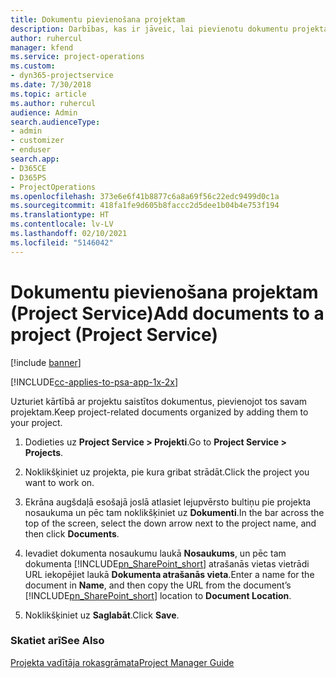 ```yaml
---
title: Dokumentu pievienošana projektam
description: Darbības, kas ir jāveic, lai pievienotu dokumentu projektam programmā Project Service
author: ruhercul
manager: kfend
ms.service: project-operations
ms.custom:
- dyn365-projectservice
ms.date: 7/30/2018
ms.topic: article
ms.author: ruhercul
audience: Admin
search.audienceType:
- admin
- customizer
- enduser
search.app:
- D365CE
- D365PS
- ProjectOperations
ms.openlocfilehash: 373e6e6f41b8877c6a8a69f56c22edc9499d0c1a
ms.sourcegitcommit: 418fa1fe9d605b8faccc2d5dee1b04b4e753f194
ms.translationtype: HT
ms.contentlocale: lv-LV
ms.lasthandoff: 02/10/2021
ms.locfileid: "5146042"
---
```

# <a name="add-documents-to-a-project-project-service"></a><span data-ttu-id="4a954-103">Dokumentu pievienošana projektam (Project Service)</span><span class="sxs-lookup"><span data-stu-id="4a954-103">Add documents to a project (Project Service)</span></span>

[!include [banner](../includes/psa-now-project-operations.md)]

[!INCLUDE[cc-applies-to-psa-app-1x-2x](../includes/cc-applies-to-psa-app-1x-2x.md)]

<span data-ttu-id="4a954-104">Uzturiet kārtībā ar projektu saistītos dokumentus, pievienojot tos savam projektam.</span><span class="sxs-lookup"><span data-stu-id="4a954-104">Keep project-related documents organized by adding them to your project.</span></span>  
  
1. <span data-ttu-id="4a954-105">Dodieties uz **Project Service > Projekti**.</span><span class="sxs-lookup"><span data-stu-id="4a954-105">Go to **Project Service > Projects**.</span></span>  
  
2. <span data-ttu-id="4a954-106">Noklikšķiniet uz projekta, pie kura gribat strādāt.</span><span class="sxs-lookup"><span data-stu-id="4a954-106">Click the project you want to work on.</span></span>  
  
3. <span data-ttu-id="4a954-107">Ekrāna augšdaļā esošajā joslā atlasiet lejupvērsto bultiņu pie projekta nosaukuma un pēc tam noklikšķiniet uz **Dokumenti**.</span><span class="sxs-lookup"><span data-stu-id="4a954-107">In the bar across the top of the screen, select the down arrow next to the project name, and then click **Documents**.</span></span>  
  
4. <span data-ttu-id="4a954-108">Ievadiet dokumenta nosaukumu laukā **Nosaukums**, un pēc tam dokumenta [!INCLUDE[pn_SharePoint_short](../includes/pn-sharepoint-short.md)] atrašanās vietas vietrādi URL iekopējiet laukā **Dokumenta atrašanās vieta**.</span><span class="sxs-lookup"><span data-stu-id="4a954-108">Enter a name for the document in **Name**,  and then copy the URL from the document’s [!INCLUDE[pn_SharePoint_short](../includes/pn-sharepoint-short.md)] location to **Document Location**.</span></span>  
  
5. <span data-ttu-id="4a954-109">Noklikšķiniet uz **Saglabāt**.</span><span class="sxs-lookup"><span data-stu-id="4a954-109">Click **Save**.</span></span>  
  
### <a name="see-also"></a><span data-ttu-id="4a954-110">Skatiet arī</span><span class="sxs-lookup"><span data-stu-id="4a954-110">See Also</span></span>  
 [<span data-ttu-id="4a954-111">Projekta vadītāja rokasgrāmata</span><span class="sxs-lookup"><span data-stu-id="4a954-111">Project Manager Guide</span></span>](../psa/project-manager-guide.md)
